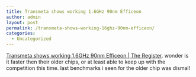 ```yaml
---
title: Transmeta shows working 1.6GHz 90nm Efficeon
author: admin
layout: post
permalink: /transmeta-shows-working-16ghz-90nm-efficeon/
categories:
  - Uncategorized
---
```

[Transmeta shows working 1.6GHz 90nm Efficeon | The Register][1]. wonder is it faster then their older chips, or at least able to keep up with the competition this time. last benchmarks i seen for the older chip was dismal!

 [1]: http://www.theregister.co.uk/2004/06/04/transmeta_90nm/